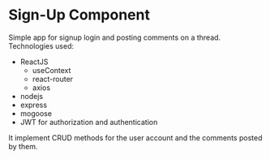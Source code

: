 # Sign-Up Component
Simple app for signup login and posting comments on a thread.
Technologies used:
- ReactJS
    - useContext
    - react-router
    - axios
- nodejs
- express
- mogoose
- JWT for authorization and authentication

It implement CRUD methods for the user account and the comments posted by them.